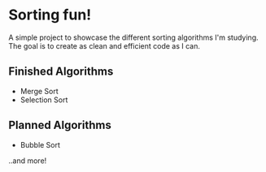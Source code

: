 ﻿# Sorting fun!
A simple project to showcase the different sorting algorithms I'm studying. The goal is to create as clean and efficient code as I can.

## Finished Algorithms
- Merge Sort
- Selection Sort

## Planned Algorithms
- Bubble Sort

..and more!
